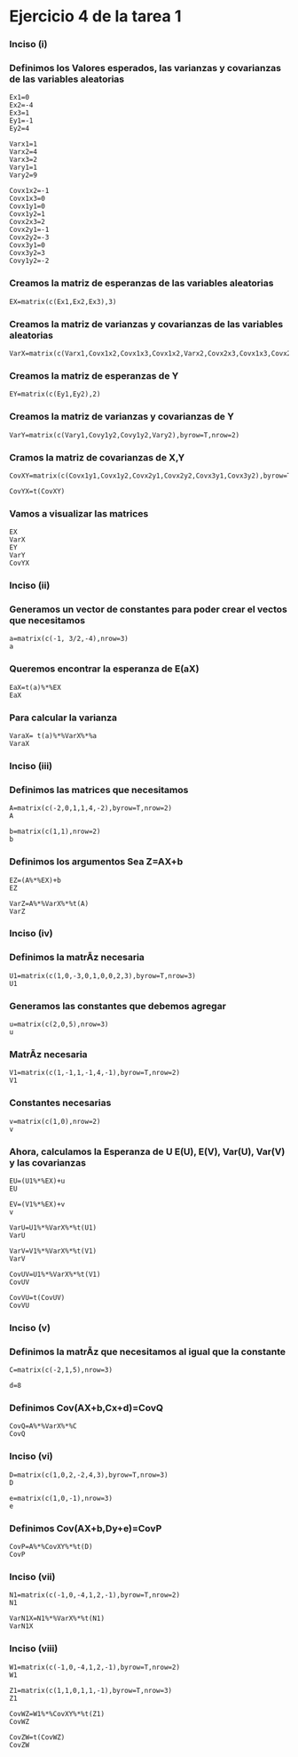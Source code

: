 # Ejercicio 4 de la tarea 1 

### Inciso (i) 
### Definimos los Valores esperados, las varianzas y covarianzas de las variables aleatorias

    Ex1=0
    Ex2=-4
    Ex3=1
    Ey1=-1
    Ey2=4

    Varx1=1
    Varx2=4
    Varx3=2
    Vary1=1
    Vary2=9

    Covx1x2=-1
    Covx1x3=0
    Covx1y1=0
    Covx1y2=1
    Covx2x3=2
    Covx2y1=-1
    Covx2y2=-3
    Covx3y1=0
    Covx3y2=3
    Covy1y2=-2

### Creamos la matriz de esperanzas de las variables aleatorias

    EX=matrix(c(Ex1,Ex2,Ex3),3)

### Creamos la matriz de varianzas y covarianzas de las variables aleatorias

    VarX=matrix(c(Varx1,Covx1x2,Covx1x3,Covx1x2,Varx2,Covx2x3,Covx1x3,Covx2x3,Varx3),byrow=T,nrow=3)

### Creamos la matriz de esperanzas de Y

    EY=matrix(c(Ey1,Ey2),2)

### Creamos la matriz de varianzas y covarianzas de Y

    VarY=matrix(c(Vary1,Covy1y2,Covy1y2,Vary2),byrow=T,nrow=2)

### Cramos la matriz de covarianzas de X,Y

    CovXY=matrix(c(Covx1y1,Covx1y2,Covx2y1,Covx2y2,Covx3y1,Covx3y2),byrow=T,nrow=3)

    CovYX=t(CovXY)

### Vamos a visualizar las matrices 

    EX
    VarX
    EY
    VarY
    CovYX

### Inciso (ii)
### Generamos un vector de constantes para poder crear el vectos que necesitamos

    a=matrix(c(-1, 3/2,-4),nrow=3)
    a


### Queremos encontrar la esperanza de E(aX)

    EaX=t(a)%*%EX
    EaX

### Para calcular la varianza
    VaraX= t(a)%*%VarX%*%a
    VaraX

### Inciso (iii)

### Definimos las matrices que necesitamos 

    A=matrix(c(-2,0,1,1,4,-2),byrow=T,nrow=2)
    A

    b=matrix(c(1,1),nrow=2)
    b


### Definimos los argumentos Sea Z=AX+b

    EZ=(A%*%EX)+b
    EZ

    VarZ=A%*%VarX%*%t(A)
    VarZ

### Inciso (iv)

### Definimos la matrÃ­z necesaria 
    U1=matrix(c(1,0,-3,0,1,0,0,2,3),byrow=T,nrow=3)
    U1

### Generamos las constantes que debemos agregar
    u=matrix(c(2,0,5),nrow=3)
    u

### MatrÃ­z necesaria
    V1=matrix(c(1,-1,1,-1,4,-1),byrow=T,nrow=2)
    V1

### Constantes necesarias
    v=matrix(c(1,0),nrow=2)
    v


### Ahora, calculamos la Esperanza de U E(U), E(V), Var(U), Var(V) y las covarianzas

    EU=(U1%*%EX)+u
    EU

    EV=(V1%*%EX)+v
    v

    VarU=U1%*%VarX%*%t(U1)
    VarU

    VarV=V1%*%VarX%*%t(V1)
    VarV

    CovUV=U1%*%VarX%*%t(V1)
    CovUV

    CovVU=t(CovUV)
    CovVU

### Inciso (v)

### Definimos la matrÃ­z que necesitamos al igual que la constante

    C=matrix(c(-2,1,5),nrow=3)

    d=8

### Definimos Cov(AX+b,Cx+d)=CovQ

    CovQ=A%*%VarX%*%C
    CovQ

### Inciso (vi)

    D=matrix(c(1,0,2,-2,4,3),byrow=T,nrow=3)
    D

    e=matrix(c(1,0,-1),nrow=3)
    e

### Definimos  Cov(AX+b,Dy+e)=CovP

    CovP=A%*%CovXY%*%t(D)
    CovP

### Inciso (vii)

    N1=matrix(c(-1,0,-4,1,2,-1),byrow=T,nrow=2)
    N1

    VarN1X=N1%*%VarX%*%t(N1)
    VarN1X

### Inciso (viii)

    W1=matrix(c(-1,0,-4,1,2,-1),byrow=T,nrow=2)
    W1

    Z1=matrix(c(1,1,0,1,1,-1),byrow=T,nrow=3)
    Z1

    CovWZ=W1%*%CovXY%*%t(Z1)
    CovWZ

    CovZW=t(CovWZ)
    CovZW